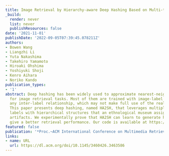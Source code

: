 ```yaml
---
title: Image Retrieval by Hierarchy-aware Deep Hashing Based on Multi-task Learning
_build:
  render: never
  list: never
  publishResources: false
date: '2021-11-01'
publishDate: '2022-09-05T07:39:45.078211Z'
authors:
- Bowen Wang
- Liangzhi Li
- Yuta Nakashima
- Takehiro Yamamoto
- Hiroaki Ohshima
- Yoshiyuki Shoji
- Kenro Aihara
- Noriko Kando
publication_types:
- '1'
abstract: Deep hashing has been widely used to approximate nearest-neighbor search
  for image retrieval tasks. Most of them are trained with image-label pairs without
  any inter-label relationship, which may not make full use of the real-world data.
  This paper presents deep hashing, named HA2SH, that leverages multiple types of
  labels with hierarchical structures that an ethnological museum assigns to their
  artifacts. We experimentally prove that HA2SH can learn to generate hashes that
  give a better retrieval performance. Our code is available at https://github.com/wbw520/minpaku.
featured: false
publication: '*Proc.~ACM International Conference on Multimedia Retrieval (ICMR)*'
links:
- name: URL
  url: https://dl.acm.org/doi/10.1145/3460426.3463586
---
```


